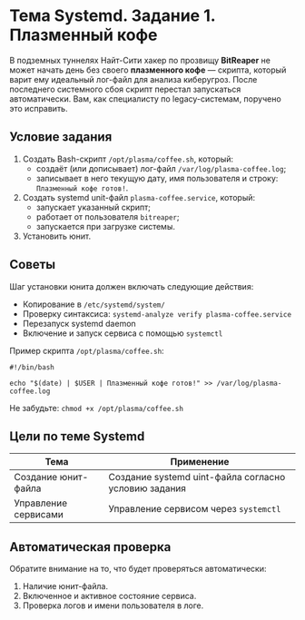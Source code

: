# Тема Systemd. Задание 1. Плазменный кофе

В подземных туннелях Найт-Сити хакер по прозвищу **BitReaper** не может начать день без своего **плазменного кофе** — скрипта, который варит ему идеальный лог-файл для анализа киберугроз. После последнего системного сбоя скрипт перестал запускаться автоматически. Вам, как специалисту по legacy-системам, поручено это исправить.

## Условие задания

1. Создать Bash-скрипт `/opt/plasma/coffee.sh`, который:
	- создаёт (или дописывает) лог-файл `/var/log/plasma-coffee.log`;
	- записывает в него текущую дату, имя пользователя и строку: `Плазменный кофе готов!`.
2. Создать systemd unit-файл `plasma-coffee.service`, который:
	- запускает указанный скрипт;
	- работает от пользователя `bitreaper`;
	- запускается при загрузке системы.
3. Установить юнит.

## Советы

Шаг установки юнита должен включать следующие действия:
- Копирование в `/etc/systemd/system/`
- Проверку синтаксиса: `systemd-analyze verify plasma-coffee.service`
- Перезапуск systemd daemon
- Включение и запуск сервиса с помощью `systemctl`

Пример скрипта `/opt/plasma/coffee.sh`:
```
#!/bin/bash

echo "$(date) | $USER | Плазменный кофе готов!" >> /var/log/plasma-coffee.log
```

Не забудьте: `chmod +x /opt/plasma/coffee.sh`

## Цели по теме Systemd

| Тема                 | Применение                                           |
| -------------------- | ---------------------------------------------------- |
| Создание юнит-файла  | Создание systemd uint-файла согласно условию задания |
| Управление сервисами | Управление сервисом через `systemctl`                |

## Автоматическая проверка

Обратите внимание на то, что будет проверяться автоматически:

1. Наличие юнит-файла.
2. Включенное и активное состояние сервиса.
3. Проверка логов и имени пользователя в логе.

